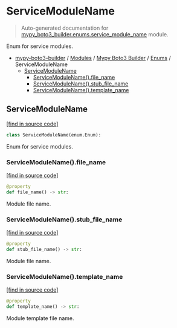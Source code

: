 # ServiceModuleName

> Auto-generated documentation for [mypy_boto3_builder.enums.service_module_name](https://github.com/vemel/mypy_boto3_builder/blob/main/mypy_boto3_builder/enums/service_module_name.py) module.

Enum for service modules.

- [mypy-boto3-builder](../../README.md#mypy_boto3_builder) / [Modules](../../MODULES.md#mypy-boto3-builder-modules) / [Mypy Boto3 Builder](../index.md#mypy-boto3-builder) / [Enums](index.md#enums) / ServiceModuleName
    - [ServiceModuleName](#servicemodulename)
        - [ServiceModuleName().file_name](#servicemodulenamefile_name)
        - [ServiceModuleName().stub_file_name](#servicemodulenamestub_file_name)
        - [ServiceModuleName().template_name](#servicemodulenametemplate_name)

## ServiceModuleName

[[find in source code]](https://github.com/vemel/mypy_boto3_builder/blob/main/mypy_boto3_builder/enums/service_module_name.py#L7)

```python
class ServiceModuleName(enum.Enum):
```

Enum for service modules.

### ServiceModuleName().file_name

[[find in source code]](https://github.com/vemel/mypy_boto3_builder/blob/main/mypy_boto3_builder/enums/service_module_name.py#L26)

```python
@property
def file_name() -> str:
```

Module file name.

### ServiceModuleName().stub_file_name

[[find in source code]](https://github.com/vemel/mypy_boto3_builder/blob/main/mypy_boto3_builder/enums/service_module_name.py#L19)

```python
@property
def stub_file_name() -> str:
```

Module file name.

### ServiceModuleName().template_name

[[find in source code]](https://github.com/vemel/mypy_boto3_builder/blob/main/mypy_boto3_builder/enums/service_module_name.py#L33)

```python
@property
def template_name() -> str:
```

Module template file name.
